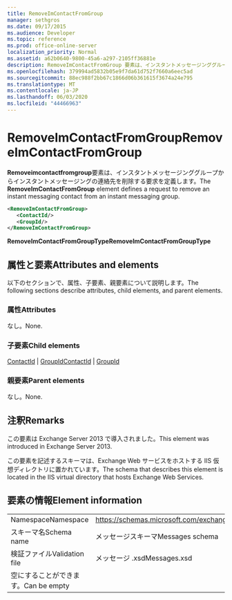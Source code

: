 ```yaml
---
title: RemoveImContactFromGroup
manager: sethgros
ms.date: 09/17/2015
ms.audience: Developer
ms.topic: reference
ms.prod: office-online-server
localization_priority: Normal
ms.assetid: a62b0640-9800-45a6-a297-2105ff36881e
description: RemoveImContactFromGroup 要素は、インスタントメッセージンググループからインスタントメッセージングの連絡先を削除する要求を定義します。
ms.openlocfilehash: 379994ad5832b05e9f7da61d752f7660a6eec5ad
ms.sourcegitcommit: 88ec988f2bb67c1866d06b361615f3674a24e795
ms.translationtype: MT
ms.contentlocale: ja-JP
ms.lasthandoff: 06/03/2020
ms.locfileid: "44466963"
---
```

# <a name="removeimcontactfromgroup"></a><span data-ttu-id="4f30a-103">RemoveImContactFromGroup</span><span class="sxs-lookup"><span data-stu-id="4f30a-103">RemoveImContactFromGroup</span></span>

<span data-ttu-id="4f30a-104">**Removeimcontactfromgroup**要素は、インスタントメッセージンググループからインスタントメッセージングの連絡先を削除する要求を定義します。</span><span class="sxs-lookup"><span data-stu-id="4f30a-104">The **RemoveImContactFromGroup** element defines a request to remove an instant messaging contact from an instant messaging group.</span></span> 
  
```XML
<RemoveImContactFromGroup>
   <ContactId/>
   <GroupId/>
</RemoveImContactFromGroup>
```

 <span data-ttu-id="4f30a-105">**RemoveImContactFromGroupType**</span><span class="sxs-lookup"><span data-stu-id="4f30a-105">**RemoveImContactFromGroupType**</span></span>
## <a name="attributes-and-elements"></a><span data-ttu-id="4f30a-106">属性と要素</span><span class="sxs-lookup"><span data-stu-id="4f30a-106">Attributes and elements</span></span>

<span data-ttu-id="4f30a-107">以下のセクションで、属性、子要素、親要素について説明します。</span><span class="sxs-lookup"><span data-stu-id="4f30a-107">The following sections describe attributes, child elements, and parent elements.</span></span>
  
### <a name="attributes"></a><span data-ttu-id="4f30a-108">属性</span><span class="sxs-lookup"><span data-stu-id="4f30a-108">Attributes</span></span>

<span data-ttu-id="4f30a-109">なし。</span><span class="sxs-lookup"><span data-stu-id="4f30a-109">None.</span></span>
  
### <a name="child-elements"></a><span data-ttu-id="4f30a-110">子要素</span><span class="sxs-lookup"><span data-stu-id="4f30a-110">Child elements</span></span>

<span data-ttu-id="4f30a-111">[ContactId](contactid.md)  | [GroupId](groupid.md)</span><span class="sxs-lookup"><span data-stu-id="4f30a-111">[ContactId](contactid.md) | [GroupId](groupid.md)</span></span>
  
### <a name="parent-elements"></a><span data-ttu-id="4f30a-112">親要素</span><span class="sxs-lookup"><span data-stu-id="4f30a-112">Parent elements</span></span>

<span data-ttu-id="4f30a-113">なし。</span><span class="sxs-lookup"><span data-stu-id="4f30a-113">None.</span></span>
  
## <a name="remarks"></a><span data-ttu-id="4f30a-114">注釈</span><span class="sxs-lookup"><span data-stu-id="4f30a-114">Remarks</span></span>

<span data-ttu-id="4f30a-115">この要素は Exchange Server 2013 で導入されました。</span><span class="sxs-lookup"><span data-stu-id="4f30a-115">This element was introduced in Exchange Server 2013.</span></span>
  
<span data-ttu-id="4f30a-116">この要素を記述するスキーマは、Exchange Web サービスをホストする IIS 仮想ディレクトリに置かれています。</span><span class="sxs-lookup"><span data-stu-id="4f30a-116">The schema that describes this element is located in the IIS virtual directory that hosts Exchange Web Services.</span></span>
  
## <a name="element-information"></a><span data-ttu-id="4f30a-117">要素の情報</span><span class="sxs-lookup"><span data-stu-id="4f30a-117">Element information</span></span>

|||
|:-----|:-----|
|<span data-ttu-id="4f30a-118">Namespace</span><span class="sxs-lookup"><span data-stu-id="4f30a-118">Namespace</span></span>  <br/> |https://schemas.microsoft.com/exchange/services/2006/messages  <br/> |
|<span data-ttu-id="4f30a-119">スキーマ名</span><span class="sxs-lookup"><span data-stu-id="4f30a-119">Schema name</span></span>  <br/> |<span data-ttu-id="4f30a-120">メッセージスキーマ</span><span class="sxs-lookup"><span data-stu-id="4f30a-120">Messages schema</span></span>  <br/> |
|<span data-ttu-id="4f30a-121">検証ファイル</span><span class="sxs-lookup"><span data-stu-id="4f30a-121">Validation file</span></span>  <br/> |<span data-ttu-id="4f30a-122">メッセージ .xsd</span><span class="sxs-lookup"><span data-stu-id="4f30a-122">Messages.xsd</span></span>  <br/> |
|<span data-ttu-id="4f30a-123">空にすることができます。</span><span class="sxs-lookup"><span data-stu-id="4f30a-123">Can be empty</span></span>  <br/> ||
   


